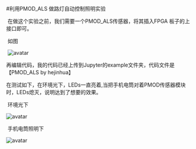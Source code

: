 #利用PMOD_ALS 做路灯自动控制照明实验

​	在做这个实验之前，我们需要一个PMOD_ALS传感器，将其插入FPGA 板子的上接口即可。

​    如图

​	![avatar](C:\Users\何锦华\Desktop\20190722155742.jpg)

 再编辑代码，我的代码已经上传到Jupyter的example文件夹，代码文件是【PMOD_ALS by hejinhua】

在测试如下，在环境光下，LEDs一直亮着,当把手机电筒对着PMOD传感器模块时，LEDs熄灭，说明达到了想要的效果。

​	环境光下

![avatar](C:\Users\何锦华\Desktop\20190722155801.jpg)

​		手机电筒照明下

![avatar](C:\Users\何锦华\Desktop\WIN_20190722_16_07_03_Pro.jpg)